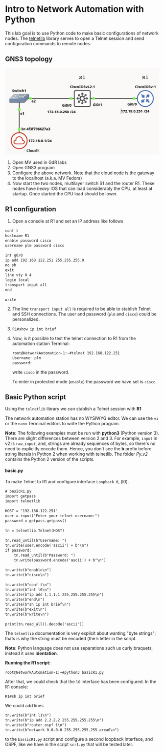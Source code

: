 # Intro to Network Automation with Python
This lab goal is to use Python code to make basic configurations of network nodes. The [telnetlib](https://docs.python.org/3/library/telnetlib.html) library serves to open a Telnet session and send configuration commands to remote nodes.

<!---
![Alt text](RED1.png)

<img src='figs/RED1.jpg' width='560'>
-->

<!---
## Automation station
Network Automation is a docker system with linux and Python installed. The GNS3 appliance is in [Network Automation link](https://gns3.com/marketplace/appliances/network-automation).


The network interfaces are configured as follows:
```
#
# This is a sample network config uncomment lines to configure the network
#
# Static config for eth0
# auto eth0
# iface eth0 inet static
#	address 192.168.0.2
#	netmask 255.255.255.0
#	gateway 192.168.0.1
#	up echo nameserver 192.168.0.1 > /etc/resolv.conf
# DHCP config for eth0
 auto eth0
 iface eth0 inet dhcp
```

1. Copy this lines with the Automation station stopped.
2. Start the node (*Play*). It will catch an IP from the localhost via DHCP
   
   **Note:** this IP is important because we will configure R1 in the same subnet
4. Make a PING to Internet (e.g., 8.8.8.8)
5. Make `apt-get update` to update references in Ubuntu
6. Install Python: `apt-get install python` (if prompted say 'yes' or `Y`')
-->

## GNS3 topology
<img src='figs/RED1.jpg' width='560'>

1. Open MV used in GdR labs
2. Open GNS3 program
3. Configure the above network. Note that the cloud node is the gateway to the localhost (a.k.a. MV Fedora)
4. Now start the two nodes, multilayer switch S1 and the router R1. These nodes have _heavy_ IOS that can load considerably the CPU, at least at startup. Once started the CPU load should be lower.


## R1 configuration
1. Open a console at R1 and set an IP address like follows

```
conf t
hostname R1 
enable password cisco
username plm password cisco

int g0/0
ip add 192.168.122.251 255.255.255.0
no sh
exit
line vty 0 4
login local
transport input all
end

write
```

2. The line `transport input all` is required to be able to stablish Telnet and SSH connections. The user and password (`plm` and `cisco`) could be personalized.
3. `R1#show ip int brief` 
4. Now, is it possible to test the telnet connection to R1 from the automation station Terminal:
   ```
   root@NetworkAutomation-1:~#telnet 192.168.122.251
   Username: plm
   password: 
   ```
   write `cisco` in the password.
   
   To enter in protected mode (`enable`) the password we have set is `cisco`.

## Basic Python script

Using the `telnetlib` library we can stablish a Telnet session with **R1**

The network automation station has no WYSIWYG editor. We can use the `vi` or the `nano` Terminal editors to write the Python program.

**Note:** The following examples must be run with **python3** (Python version 3). There are slight differences between version 2 and 3. 
For example, `input` in v2 is `raw_input`, 
and, strings are already sequences of bytes, so there's no need to explicitly encode them. Hence, you don't see the **b** prefix before string literals in Python 2 when working with telnetlib. The folder *Py_v2* contains the Python 2 version of the scripts.

#### basic.py

To make Telnet to R1 and configure interface `Loopback 0`, (l0).

```
# basicR1.py
import getpass
import telnetlib

HOST = "192.168.122.251"
user = input("Enter your telnet username:")
password = getpass.getpass()

tn = telnetlib.Telnet(HOST)

tn.read_until(b"Username: ")
tn.write(user.encode('ascii') + b"\n")
if password:
    tn.read_until(b"Password: ")
    tn.write(password.encode('ascii') + b"\n")

tn.write(b"enable\n")
tn.write(b"cisco\n")

tn.write(b"conf t\n")
tn.write(b"int l0\n")
tn.write(b"ip add 1.1.1.1 255.255.255.255\n")
tn.write(b"end\n")
tn.write(b"sh ip int brief\n")
tn.write(b"exit\n")
tn.write(b"write\n")

print(tn.read_all().decode('ascii'))
```

The `telnetlib` documentation is very explicit about wanting "byte strings"; thats is why the string must be encoded (the `b` letter in the script. 
<!---
Regular Python 3 strings are multi-byte character strings without an explicit encoding attached; to make byte strings of them means either rendering them down, or generating them as pre-rendered bytestring literals.
-->

**Note:** Python language does not use separations such us curly braquets, instead it uses **identation**.

**Running the R1 script:**
```
root@NetworkAutomation-1:~#python3 basicR1.py
```

After that, we could check that the `l0` interface has been configured. In the R1 console:

```
R1#sh ip int brief
```

We could add lines

```
tn.write(b"int l1\n")
tn.write(b"ip add 2.2.2.2 255.255.255.255\n")
tn.write(b"router ospf 1\n")
tn.write(b"network 0.0.0.0 255.255.255.255 area0\n")
```

to the `bassicR1.py` script and configure a second loopback interface, and OSPF, like 
we have in the script `scr1.py` that will be tested later.
